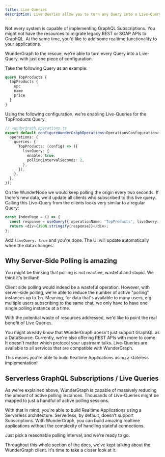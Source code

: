 ```yaml
---
title: Live Queries
description: Live Queries allow you to turn any Query into a Live-Query with just one piece of configuration.
---
```


Not every system is capable of implementing GraphQL Subscriptions.
You might not have the resources to migrate legacy REST or SOAP APIs to GraphQL.
At the same time, you'd like to add some realtime functionality to your applications.

WunderGraph to the rescue, we're able to turn every Query into a Live-Query, with just one piece of configuration.

Take the following Query as an example:

```graphql
query TopProducts {
  topProducts {
    upc
    name
    price
  }
}
```

Using the following configuration, we're enabling Live-Queries for the TopProducts Query.

```typescript
// wundergraph.operations.ts
export default configureWunderGraphOperations<OperationsConfiguration>({
  operations: {
    queries: {
      TopProducts: (config) => ({
        liveQuery: {
          enable: true,
          pollingIntervalSeconds: 2,
        },
      }),
    },
  },
});
```

On the WunderNode we would keep polling the origin every two seconds.
If there's new data, we'd update all clients who subscribed to this live query.
Calling this Live-Query from the clients looks very similar to a regular Query:

```typescript jsx
const IndexPage = () => {
  const response = useQuery({ operationName: 'TopProducts', liveQuery: true });
  return <div>{JSON.stringify(response)}</div>;
};
```

Add `liveQuery: true` and you're done.
The UI will update automatically when the data changes.

## Why Server-Side Polling is amazing

You might be thinking that polling is not reactive, wasteful and stupid.
We think it's brilliant!

Client side polling would indeed be a wasteful operation.
However, with server-side polling, we're able to reduce the number of active "polling" instances up to 1:n.
Meaning, for data that's available to many users,
e.g. multiple users subscribing to the same chat,
we only have to have one single polling instance at a time.

With the potential waste of resources addressed, we'd like to point the real benefit of Live Queries.

You might already know that WunderGraph doesn't just support GraphQL as a DataSource.
Currently, we're also offering REST APIs with more to come.
It doesn't matter which protocol your upstream talks.
Live-Queries are available to all services that are compatible with WunderGraph.

This means you're able to build Realtime Applications using a stateless implementation!

## Serverless GraphQL Subscriptions / Live Queries

As we've explained above, WunderGraph is capable of massively reducing the amount of active polling instances.
Thousands of Live-Queries might be mapped to just a handful of active polling sessions.

With that in mind, you're able to build Realtime Applications using a Serverless architecture.
Serverless, by default, doesn't support Subscriptions.
With WunderGraph, you can build amazing realtime applications without the complexity of handling stateful connections.

Just pick a reasonable polling interval, and we're ready to go.

Throughout this whole section of the docs, we've kept talking about the WunderGraph client.
It's time to take a closer look at it.
